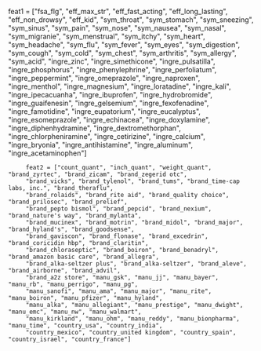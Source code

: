 feat1 = ["fsa_flg", "eff_max_str", "eff_fast_acting", "eff_long_lasting", "eff_non_drowsy", "eff_kid", "sym_throat",
         "sym_stomach", "sym_sneezing", "sym_sinus", "sym_pain", "sym_nose", "sym_nausea", "sym_nasal",
         "sym_migranie", "sym_menstrual", "sym_itchy", "sym_heart", "sym_headache", "sym_flu", "sym_fever",
         "sym_eyes", "sym_digestion", "sym_cough", "sym_cold", "sym_chest", "sym_arthritis", "sym_allergy",
         "sym_acid", "ingre_zinc", "ingre_simethicone", "ingre_pulsatilla", "ingre_phosphorus", "ingre_phenylephrine",
         "ingre_perfoliatum", "ingre_peppermint", "ingre_omeprazole", "ingre_naproxen", "ingre_menthol",
         "ingre_magnesium", "ingre_loratadine", "ingre_kali", "ingre_ipecacuanha", "ingre_ibuprofen",
         "ingre_hydrobromide", "ingre_guaifenesin", "ingre_gelsemium", "ingre_fexofenadine", "ingre_famotidine",
         "ingre_eupatorium", "ingre_eucalyptus", "ingre_esomeprazole", "ingre_echinacea", "ingre_doxylamine",
         "ingre_diphenhydramine", "ingre_dextromethorphan", "ingre_chlorpheniramine", "ingre_cetirizine",
         "ingre_calcium", "ingre_bryonia", "ingre_antihistamine", "ingre_aluminum", "ingre_acetaminophen"]

         feat2 = ["count_quant", "inch_quant", "weight_quant", "brand_zyrtec", "brand_zicam", "brand_zegerid otc",
         "brand_vicks", "brand_tylenol", "brand_tums", "brand_time-cap labs, inc.", "brand_theraflu",
         "brand_rolaids", "brand_rite aid", "brand_quality choice", "brand_prilosec", "brand_prelief",
         "brand_pepto bismol", "brand_pepcid", "brand_nexium", "brand_nature's way", "brand_mylanta",
         "brand_mucinex", "brand_motrin", "brand_midol", "brand_major", "brand_hyland's", "brand_goodsense",
         "brand_gaviscon", "brand_flonase", "brand_excedrin", "brand_coricidin hbp", "brand_claritin",
         "brand_chloraseptic", "brand_boiron", "brand_benadryl", "brand_amazon basic care", "brand_allegra",
         "brand_alka-seltzer plus", "brand_alka-seltzer", "brand_aleve", "brand_airborne", "brand_advil",
         "brand_a2z store", "manu_gsk", "manu_jj", "manu_bayer", "manu_rb", "manu_perrigo", "manu_pg",
         "manu_sanofi", "manu_ama", "manu_major", "manu_rite", "manu_boiron", "manu_pfizer", "manu_hyland",
         "manu_alka", "manu_allegiant", "manu_prestige", "manu_dwight", "manu_emc", "manu_nw", "manu_walmart",
         "manu_kirkland", "manu_ohm", "manu_reddy", "manu_bionpharma", "manu_time", "country_usa", "country_india",
         "country_mexico", "country_united kingdom", "country_spain", "country_israel", "country_france"]
